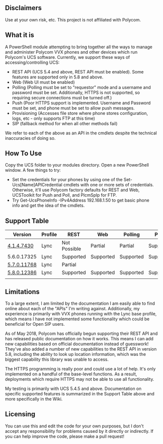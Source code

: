 Disclaimers
-----------
Use at your own risk, etc. This project is not affiliated with Polycom.

What it is
----------
A PowerShell module attempting to bring together all the ways to manage and administer Polycom VVX phones and other devices which run Polycom's UCS software. Currently, we support these ways of accessing/controlling UCS:
- REST API (UCS 5.4 and above, REST API must be enabled). Some features are supported only in 5.8 and above.
- Web (Web UI must be enabled)
- Polling (Polling must be set to "requestor" mode and a username and password must be set. Additionally, HTTPS is not supported, so requiring secure connections must be turned off.)
- Push (Poor HTTPS support is implemented. Username and Password must be set, and phone must be set to allow push messages.
- Provisioning (Accesses file store where phone stores configuration, logs, etc - only supports FTP at this time)
- SIP (fallback method for when all other methods fail)

We refer to each of the above as an API in the cmdlets despite the technical inaccuracies of doing so.

How To Use
----------
Copy the UCS folder to your modules directory. Open a new PowerShell window. A few things to try:
- Set the credentials for your phones by using one of the Set-Ucs[Name]APICredential cmdlets with one or more sets of credentials. Otherwise, it'll use Polycom factory defaults for REST and Web, UCSToolkit for Push and Poll, and PlcmSpIp for FTP.
- Try Get-UcsPhoneInfo -IPv4Address 192.168.1.50 to get basic phone info and get the idea of the cmdlets.

Support Table
-------------
|Version|Profile|REST|Web|Polling|Push|Provisioning|SIP|
|-------|-------|----|---|-------|----|------------|---|
|[4.1.4.7430](https://github.com/rdbahm/Powershell-UcsApi/wiki/4.1.4.7430)|Lync|Not Possible|Partial|Partial|Supported||Partial|
|5.6.0.17325|Lync|Supported|Supported|Supported|Supported|Supported|Supported|
|[5.7.0.11768](https://github.com/rdbahm/Powershell-UcsApi/wiki/5.7.0.11768)|Lync|Partial|||||
|[5.8.0.12386](https://github.com/rdbahm/Powershell-UcsApi/wiki/5.8.0.12386)|Lync|Supported|Supported|Supported|Supported|Supported|Supported|
||||||||

Limitations
-----------
To a large extent, I am limited by the documentation I am easily able to find online about each of the "APIs" I'm writing against. Additionally, my experience is primarily with VVX phones running with the Lync base profile, which means I have not implemented some functionality which could be beneficial for Open SIP users.

As of May 2018, Polycom has officially begun supporting their REST API and has released public documentation on how it works. This means I can add new capabilities based on official documentation instead of guesswork! They've also added a number of new capabilities to the REST API in version 5.8, including the ability to look up location information, which was the biggest capability this library was unable to access.

The HTTPS programming is really poor and could use a lot of help. It's only implemented on a handful of the base-level functions. As a result, deployments which require HTTPS may not be able to use all functionality.

My testing is primarily with UCS 5.4.5 and above. Documentation on specific supported features is summarized in the Support Table above and more specifically in the Wiki.

Licensing
---------
You can use this and edit the code for your own purposes, but I don't accept any responsibility for problems caused by it directly or indirectly. If you can help improve the code, please make a pull request!
